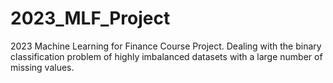 # 2023_MLF_Project
2023 Machine Learning for Finance Course Project. 
Dealing with the binary classification problem of highly imbalanced datasets with a large number of missing values.
